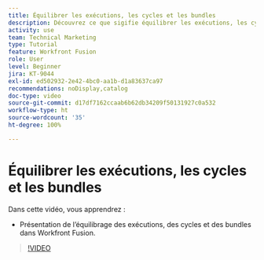 ```yaml
---
title: Équilibrer les exécutions, les cycles et les bundles
description: Découvrez ce que sigifie équilibrer les exécutions, les cycles et les bundles dans  [!DNL Adobe Workfront Fusion].
activity: use
team: Technical Marketing
type: Tutorial
feature: Workfront Fusion
role: User
level: Beginner
jira: KT-9044
exl-id: ed502932-2e42-4bc0-aa1b-d1a83637ca97
recommendations: noDisplay,catalog
doc-type: video
source-git-commit: d17df7162ccaab6b62db34209f50131927c0a532
workflow-type: ht
source-wordcount: '35'
ht-degree: 100%

---
```


# Équilibrer les exécutions, les cycles et les bundles

Dans cette vidéo, vous apprendrez :

* Présentation de l’équilibrage des exécutions, des cycles et des bundles dans Workfront Fusion.

>[!VIDEO](https://video.tv.adobe.com/v/3417425/?quality=12&learn=on&enablevpops&captions=fre_fr)
